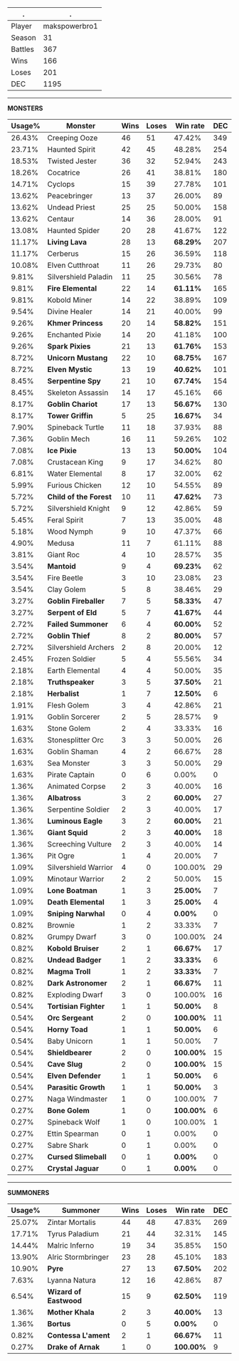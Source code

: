 .|.
|-|-
Player|makspowerbro1
Season|31
Battles|367
Wins|166
Loses|201
DEC|1195

---
**MONSTERS**

Usage%|Monster|Wins|Loses|Win rate|DEC|
-|-|-|-|-|-|
26.43%|Creeping Ooze|46|51|47.42%|349|
23.71%|Haunted Spirit|42|45|48.28%|254|
18.53%|Twisted Jester|36|32|52.94%|243|
18.26%|Cocatrice|26|41|38.81%|180|
14.71%|Cyclops|15|39|27.78%|101|
13.62%|Peacebringer|13|37|26.00%|89|
13.62%|Undead Priest|25|25|50.00%|158|
13.62%|Centaur|14|36|28.00%|91|
13.08%|Haunted Spider|20|28|41.67%|122|
11.17%|**Living Lava**|28|13|**68.29%**|207|
11.17%|Cerberus|15|26|36.59%|118|
10.08%|Elven Cutthroat|11|26|29.73%|80|
9.81%|Silvershield Paladin|11|25|30.56%|78|
9.81%|**Fire Elemental**|22|14|**61.11%**|165|
9.81%|Kobold Miner|14|22|38.89%|109|
9.54%|Divine Healer|14|21|40.00%|99|
9.26%|**Khmer Princess**|20|14|**58.82%**|151|
9.26%|Enchanted Pixie|14|20|41.18%|100|
9.26%|**Spark Pixies**|21|13|**61.76%**|153|
8.72%|**Unicorn Mustang**|22|10|**68.75%**|167|
8.72%|**Elven Mystic**|13|19|**40.62%**|101|
8.45%|**Serpentine Spy**|21|10|**67.74%**|154|
8.45%|Skeleton Assassin|14|17|45.16%|66|
8.17%|**Goblin Chariot**|17|13|**56.67%**|130|
8.17%|**Tower Griffin**|5|25|**16.67%**|34|
7.90%|Spineback Turtle|11|18|37.93%|88|
7.36%|Goblin Mech|16|11|59.26%|102|
7.08%|**Ice Pixie**|13|13|**50.00%**|104|
7.08%|Crustacean King|9|17|34.62%|80|
6.81%|Water Elemental|8|17|32.00%|62|
5.99%|Furious Chicken|12|10|54.55%|89|
5.72%|**Child of the Forest**|10|11|**47.62%**|73|
5.72%|Silvershield Knight|9|12|42.86%|59|
5.45%|Feral Spirit|7|13|35.00%|48|
5.18%|Wood Nymph|9|10|47.37%|66|
4.90%|Medusa|11|7|61.11%|88|
3.81%|Giant Roc|4|10|28.57%|35|
3.54%|**Mantoid**|9|4|**69.23%**|62|
3.54%|Fire Beetle|3|10|23.08%|23|
3.54%|Clay Golem|5|8|38.46%|29|
3.27%|**Goblin Fireballer**|7|5|**58.33%**|47|
3.27%|**Serpent of Eld**|5|7|**41.67%**|44|
2.72%|**Failed Summoner**|6|4|**60.00%**|52|
2.72%|**Goblin Thief**|8|2|**80.00%**|57|
2.72%|Silvershield Archers|2|8|20.00%|12|
2.45%|Frozen Soldier|5|4|55.56%|34|
2.18%|Earth Elemental|4|4|50.00%|35|
2.18%|**Truthspeaker**|3|5|**37.50%**|21|
2.18%|**Herbalist**|1|7|**12.50%**|6|
1.91%|Flesh Golem|3|4|42.86%|21|
1.91%|Goblin Sorcerer|2|5|28.57%|9|
1.63%|Stone Golem|2|4|33.33%|16|
1.63%|Stonesplitter Orc|3|3|50.00%|26|
1.63%|Goblin Shaman|4|2|66.67%|28|
1.63%|Sea Monster|3|3|50.00%|29|
1.63%|Pirate Captain|0|6|0.00%|0|
1.36%|Animated Corpse|2|3|40.00%|16|
1.36%|**Albatross**|3|2|**60.00%**|27|
1.36%|Serpentine Soldier|2|3|40.00%|17|
1.36%|**Luminous Eagle**|3|2|**60.00%**|21|
1.36%|**Giant Squid**|2|3|**40.00%**|18|
1.36%|Screeching Vulture|2|3|40.00%|14|
1.36%|Pit Ogre|1|4|20.00%|7|
1.09%|Silvershield Warrior|4|0|100.00%|29|
1.09%|Minotaur Warrior|2|2|50.00%|15|
1.09%|**Lone Boatman**|1|3|**25.00%**|7|
1.09%|**Death Elemental**|1|3|**25.00%**|4|
1.09%|**Sniping Narwhal**|0|4|**0.00%**|0|
0.82%|Brownie|1|2|33.33%|7|
0.82%|Grumpy Dwarf|3|0|100.00%|24|
0.82%|**Kobold Bruiser**|2|1|**66.67%**|17|
0.82%|**Undead Badger**|1|2|**33.33%**|6|
0.82%|**Magma Troll**|1|2|**33.33%**|7|
0.82%|**Dark Astronomer**|2|1|**66.67%**|11|
0.82%|Exploding Dwarf|3|0|100.00%|16|
0.54%|**Tortisian Fighter**|1|1|**50.00%**|8|
0.54%|**Orc Sergeant**|2|0|**100.00%**|11|
0.54%|**Horny Toad**|1|1|**50.00%**|6|
0.54%|Baby Unicorn|1|1|50.00%|7|
0.54%|**Shieldbearer**|2|0|**100.00%**|15|
0.54%|**Cave Slug**|2|0|**100.00%**|15|
0.54%|**Elven Defender**|1|1|**50.00%**|6|
0.54%|**Parasitic Growth**|1|1|**50.00%**|3|
0.27%|Naga Windmaster|1|0|100.00%|7|
0.27%|**Bone Golem**|1|0|**100.00%**|6|
0.27%|Spineback Wolf|1|0|100.00%|1|
0.27%|Ettin Spearman|0|1|0.00%|0|
0.27%|Sabre Shark|0|1|0.00%|0|
0.27%|**Cursed Slimeball**|0|1|**0.00%**|0|
0.27%|**Crystal Jaguar**|0|1|**0.00%**|0|

---
**SUMMONERS**

Usage%|Summoner|Wins|Loses|Win rate|DEC|
-|-|-|-|-|-|
25.07%|Zintar Mortalis|44|48|47.83%|269|
17.71%|Tyrus Paladium|21|44|32.31%|145|
14.44%|Malric Inferno|19|34|35.85%|150|
13.90%|Alric Stormbringer|23|28|45.10%|183|
10.90%|**Pyre**|27|13|**67.50%**|202|
7.63%|Lyanna Natura|12|16|42.86%|87|
6.54%|**Wizard of Eastwood**|15|9|**62.50%**|119|
1.36%|**Mother Khala**|2|3|**40.00%**|13|
1.36%|**Bortus**|0|5|**0.00%**|0|
0.82%|**Contessa L'ament**|2|1|**66.67%**|11|
0.27%|**Drake of Arnak**|1|0|**100.00%**|9|
